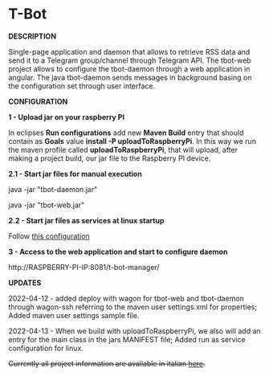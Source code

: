 # T-Bot




**DESCRIPTION**

Single-page application and daemon that allows to retrieve RSS data and send it to a Telegram group/channel through Telegram API. The tbot-web project allows to configure the tbot-daemon through a web application in angular. The java tbot-daemon sends messages in background basing on the configuration set through user interface.

**CONFIGURATION**

**1 - Upload jar on your raspberry PI**

In eclipses __Run configurations__ add new __Maven Build__ entry that should contain as __Goals__ value **install -P uploadToRaspberryPi**. In this way we run the maven profile called __uploadToRaspberryPi__, that will upload, after making a project build, our jar file to the Raspberry PI device.


**2.1 - Start jar files for manual execution**

java -jar "tbot-daemon.jar"

java -jar "tbot-web.jar"


**2.2 - Start jar files as services at linux startup**

Follow [this configuration](https://github.com/AndreiDodu/t-bot/tree/main/tbot/config-samples/linux)

**3 - Access to the web application and start to configure daemon**

http://RASPBERRY-PI-IP:8081/t-bot-manager/


**UPDATES**

2022-04-12 - added deploy with wagon for tbot-web and tbot-daemon through wagon-ssh referring to the maven user settings.xml for properties; Added maven user settings sample file.

2022-04-13 - When we build with uploadToRaspberryPi, we also will add an entry for the main class in the jars MANIFEST file; Added run as service configuration for linux. 

~~Currently all project information are available in italian [here](http://dodu.it/it/t-bot/).~~

